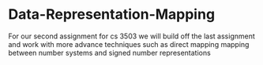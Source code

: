 # Data-Representation-Mapping
For our second assignment for cs 3503 we will build off the last assignment and work with more advance techniques such as direct mapping mapping between number systems and signed number representations
